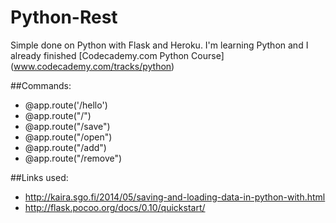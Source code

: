 # Python-Rest
Simple done on Python with Flask and Heroku.
I'm learning Python and I already finished [Codecademy.com Python Course] (www.codecademy.com/tracks/python)


##Commands:
+ @app.route('/hello')
+ @app.route("/")
+ @app.route("/save")
+ @app.route("/open")
+ @app.route("/add")
+ @app.route("/remove")

##Links used:
+ http://kaira.sgo.fi/2014/05/saving-and-loading-data-in-python-with.html
+ http://flask.pocoo.org/docs/0.10/quickstart/
